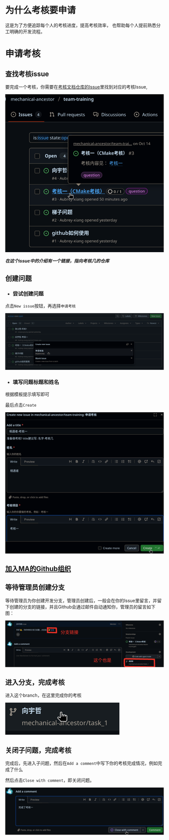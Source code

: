 # 为什么考核要申请
这是为了方便追踪每个人的考核进度，提高考核效率，
    也帮助每个人提前熟悉分工明确的开发流程。

# 申请考核

## 查找考核issue

要完成一个考核，你需要在[考核文档仓库的Issue](https://github.com/mechanical-ancestor/team-training/issues)里找到对应的考核Issue,

![find-issue](images/find-issue.png)

***在这个issue中的介绍有一个链接，指向考核几的仓库***

## 创建问题

- ### 尝试创建问题
点击`New issue`按钮，再选择`申请考核`

![create-issue](images/create-issue.png)

- ### 填写问题标题和姓名
根据模板提示填写即可

最后点击`Create`

![creating-issue](images/creating-issue.png)

## [加入MA的Github组织](../github/getting-started.md#加入组织)

## 等待管理员创建分支

等待管理员为你创建开发分支，管理员创建后，一般会在你的Issue里留言，并留下创建的分支的链接，并且Github会通过邮件自动通知你，管理员的留言如下图：

![issue-with-comment](images/issue-with-comment.png)

## 进入分支，完成考核

进入这个branch，在这里完成你的考核

![choose-created-branch](images/choose-created-branch.png)

## 关闭子问题，完成考核

完成后，先进入子问题，然后在`Add a comment`中写下你的考核完成情况，例如完成了什么

然后点击`Close with comment`，即关闭问题。

![close-issue](images/close-issue.png)

